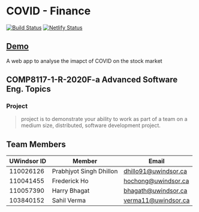 # COVID - Finance

[![Build Status](https://travis-ci.org/covid-impact/frontend.svg?branch=main)](https://travis-ci.org/covid-impact/frontend)
[![Netlify Status](https://api.netlify.com/api/v1/badges/46efc1af-f034-46ad-a0c2-e592996e431e/deploy-status)](https://app.netlify.com/sites/covidf/deploys)

## [Demo](https://covidf.netlify.app/)

A web app to analyse the imapct of COVID on the stock market

## COMP8117-1-R-2020F-a Advanced Software Eng. Topics

### Project

> project is to demonstrate your ability to work as part of a team on a medium size, distributed, software development project.

## Team Members

| UWindsor ID | Member                  | Email                |
| ----------- | ----------------------- | -------------------- |
| 110026126   | Prabhjyot Singh Dhillon | dhillo91@uwindsor.ca |
| 110041455   | Frederick Ho            | hochong@uwindsor.ca  |
| 110057390   | Harry Bhagat            | bhagath@uwindsor.ca  |
| 103840152   | Sahil Verma             | verma11@uwindsor.ca  |
